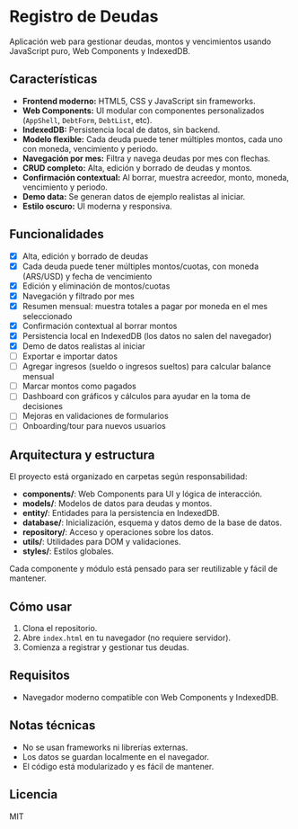 # Registro de Deudas

Aplicación web para gestionar deudas, montos y vencimientos usando JavaScript puro, Web Components y IndexedDB.

## Características
- **Frontend moderno:** HTML5, CSS y JavaScript sin frameworks.
- **Web Components:** UI modular con componentes personalizados (`AppShell`, `DebtForm`, `DebtList`, etc).
- **IndexedDB:** Persistencia local de datos, sin backend.
- **Modelo flexible:** Cada deuda puede tener múltiples montos, cada uno con moneda, vencimiento y periodo.
- **Navegación por mes:** Filtra y navega deudas por mes con flechas.
- **CRUD completo:** Alta, edición y borrado de deudas y montos.
- **Confirmación contextual:** Al borrar, muestra acreedor, monto, moneda, vencimiento y periodo.
- **Demo data:** Se generan datos de ejemplo realistas al iniciar.
- **Estilo oscuro:** UI moderna y responsiva.

## Funcionalidades

- [x] Alta, edición y borrado de deudas
- [x] Cada deuda puede tener múltiples montos/cuotas, con moneda (ARS/USD) y fecha de vencimiento
- [x] Edición y eliminación de montos/cuotas
- [x] Navegación y filtrado por mes
- [x] Resumen mensual: muestra totales a pagar por moneda en el mes seleccionado
- [x] Confirmación contextual al borrar montos
- [x] Persistencia local en IndexedDB (los datos no salen del navegador)
- [x] Demo de datos realistas al iniciar
- [ ] Exportar e importar datos
- [ ] Agregar ingresos (sueldo o ingresos sueltos) para calcular balance mensual
- [ ] Marcar montos como pagados
- [ ] Dashboard con gráficos y cálculos para ayudar en la toma de decisiones
- [ ] Mejoras en validaciones de formularios
- [ ] Onboarding/tour para nuevos usuarios

## Arquitectura y estructura
El proyecto está organizado en carpetas según responsabilidad:
- **components/**: Web Components para UI y lógica de interacción.
- **models/**: Modelos de datos para deudas y montos.
- **entity/**: Entidades para la persistencia en IndexedDB.
- **database/**: Inicialización, esquema y datos demo de la base de datos.
- **repository/**: Acceso y operaciones sobre los datos.
- **utils/**: Utilidades para DOM y validaciones.
- **styles/**: Estilos globales.

Cada componente y módulo está pensado para ser reutilizable y fácil de mantener.

## Cómo usar
1. Clona el repositorio.
2. Abre `index.html` en tu navegador (no requiere servidor).
3. Comienza a registrar y gestionar tus deudas.

## Requisitos
- Navegador moderno compatible con Web Components y IndexedDB.

## Notas técnicas
- No se usan frameworks ni librerías externas.
- Los datos se guardan localmente en el navegador.
- El código está modularizado y es fácil de mantener.

## Licencia
MIT
